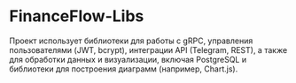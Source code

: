 # FinanceFlow-Libs
Проект использует библиотеки для работы с gRPC, управления пользователями (JWT, bcrypt), интеграции API (Telegram, REST), а также для обработки данных и визуализации, включая PostgreSQL и библиотеки для построения диаграмм (например, Chart.js).

